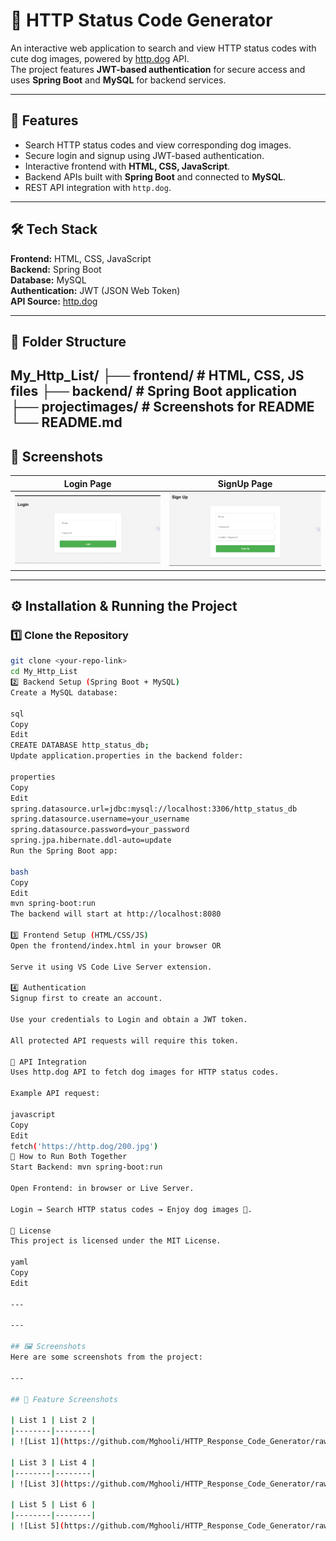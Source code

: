 # 🐶 HTTP Status Code Generator

An interactive web application to search and view HTTP status codes with cute dog images, powered by [http.dog](https://http.dog) API.  
The project features **JWT-based authentication** for secure access and uses **Spring Boot** and **MySQL** for backend services.

---

## 🚀 Features

- Search HTTP status codes and view corresponding dog images.
- Secure login and signup using JWT-based authentication.
- Interactive frontend with **HTML, CSS, JavaScript**.
- Backend APIs built with **Spring Boot** and connected to **MySQL**.
- REST API integration with `http.dog`.

---

## 🛠 Tech Stack

**Frontend:** HTML, CSS, JavaScript  
**Backend:** Spring Boot  
**Database:** MySQL  
**Authentication:** JWT (JSON Web Token)  
**API Source:** [http.dog](https://http.dog)

---

## 📂 Folder Structure

My_Http_List/
├── frontend/ # HTML, CSS, JS files
├── backend/ # Spring Boot application
├── projectimages/ # Screenshots for README
└── README.md
---

## 📸 Screenshots

| Login Page | SignUp Page |
|------------|-------------|
| ![Login Page](projectimages/login.png) | ![Search Page](projectimages/signup.png) |

---

## ⚙️ Installation & Running the Project

### 1️⃣ Clone the Repository
```bash
git clone <your-repo-link>
cd My_Http_List
2️⃣ Backend Setup (Spring Boot + MySQL)
Create a MySQL database:

sql
Copy
Edit
CREATE DATABASE http_status_db;
Update application.properties in the backend folder:

properties
Copy
Edit
spring.datasource.url=jdbc:mysql://localhost:3306/http_status_db
spring.datasource.username=your_username
spring.datasource.password=your_password
spring.jpa.hibernate.ddl-auto=update
Run the Spring Boot app:

bash
Copy
Edit
mvn spring-boot:run
The backend will start at http://localhost:8080

3️⃣ Frontend Setup (HTML/CSS/JS)
Open the frontend/index.html in your browser OR

Serve it using VS Code Live Server extension.

4️⃣ Authentication
Signup first to create an account.

Use your credentials to Login and obtain a JWT token.

All protected API requests will require this token.

📜 API Integration
Uses http.dog API to fetch dog images for HTTP status codes.

Example API request:

javascript
Copy
Edit
fetch('https://http.dog/200.jpg')
🏃 How to Run Both Together
Start Backend: mvn spring-boot:run

Open Frontend: in browser or Live Server.

Login → Search HTTP status codes → Enjoy dog images 🐶.

📌 License
This project is licensed under the MIT License.

yaml
Copy
Edit

---

---

## 🖼 Screenshots
Here are some screenshots from the project:

---

## 📸 Feature Screenshots

| List 1 | List 2 |
|--------|--------|
| ![List 1](https://github.com/Mghooli/HTTP_Response_Code_Generator/raw/main/projectimages/list1.png) | ![List 2](https://github.com/Mghooli/HTTP_Response_Code_Generator/raw/main/projectimages/list2.png) |

| List 3 | List 4 |
|--------|--------|
| ![List 3](https://github.com/Mghooli/HTTP_Response_Code_Generator/raw/main/projectimages/list3.png) | ![List 4](https://github.com/Mghooli/HTTP_Response_Code_Generator/raw/main/projectimages/list4.png) |

| List 5 | List 6 |
|--------|--------|
| ![List 5](https://github.com/Mghooli/HTTP_Response_Code_Generator/raw/main/projectimages/list5.png) | ![List 6](https://github.com/Mghooli/HTTP_Response_Code_Generator/raw/main/projectimages/list6.png) |




